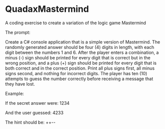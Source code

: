 # QuadaxMastermind
A coding exercise to create a variation of the logic game Mastermind

The prompt:

Create a C# console application that is a simple version of Mastermind. The randomly generated answer
should be four (4) digits in length, with each digit between the numbers 1 and 6. After the player enters
a combination, a minus (-) sign should be printed for every digit that is correct but in the wrong position,
and a plus (+) sign should be printed for every digit that is both correct and in the correct position. Print
all plus signs first, all minus signs second, and nothing for incorrect digits. The player has ten (10)
attempts to guess the number correctly before receiving a message that they have lost.

Example:

If the secret answer were: 1234

And the user guessed: 4233

The hint should be: ++--
